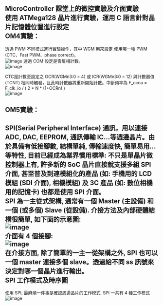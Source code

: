 MicroController
課堂上的微控實驗及介面實驗  
使用 ATMega128 晶片進行實驗，運用 C 語言針對晶片記憶體位置進行設定  
OM4實驗：
------- 
透過 PWM 不同模式進行實驗操作，其中 WGM 用來設定 使用哪一種 PWM (CTC、Fast PWM、phase correct)。  
![image](https://user-images.githubusercontent.com/39979565/229761109-6461e44a-68b3-4b94-a03f-d2998b529466.png)
透過 COM 設定是否反相計數。  
![image](https://user-images.githubusercontent.com/39979565/229770003-02f6185d-a2ca-4fd3-8850-e9aa6b0915d3.png)

CTC是計數至設定之 OCR(WGMn3:0 = 4) 或 ICR(WGMn3:0 = 12) 與計數器值(TCNT) 相同時觸發，且此時計數器將重新開始計數。中斷頻率為 F_ocna = F_clk_io / ( 2 * N * (1+OCRn) )  
![image](https://user-images.githubusercontent.com/39979565/229768548-614d8fd9-243e-472d-97d2-84411d8921ef.png)
  
OM5實驗：
------- 
SPI(Serial Peripheral Interface) 通訊，用以連接 ADC, DAC, EEPROM, 通訊傳輸 IC...等週邊晶片。由於具備有低接腳數, 結構單純, 傳輸速度快, 簡單易用...等特性, 目前已經成為業界慣用標準: 不只是單晶片微控制器上有, 許多新的 SoC 晶片直接就支援多組 SPI 介面, 甚至普及到連模組化的產品 (如: 手機用的 LCD 模組 (SDI 介面), 相機模組) 及 3C 產品 (如: 數位相機用的記憶卡) 也都是使用 SPI 介面。  
SPI 為一主從式架構, 通常有一個 Master (主設備) 和一個 (或多個) Slave (從設備). 介接方法及內部硬體結構很簡單, 如下面的示意圖:  
![image](https://user-images.githubusercontent.com/39979565/235602906-a99668fe-c94f-4cad-86ac-3d9e202261fd.png)  
介面有 4 個接腳:  
![image](https://user-images.githubusercontent.com/39979565/235604320-119baa3c-86ba-4522-95e0-787e6ecffb02.png)  
在介接方面, 除了簡單的一主一從架構之外, SPI 也可以一個 master 連接多個 slave。透過給不同 ss 訊號來決定對哪一個晶片進行輸出。  
SPI 工作模式及時序圖  
-----
使用 SPI, 最麻煩一件事是確認周邊晶片的工作模式. SPI 一共有 4 種工作模式  
![image](https://user-images.githubusercontent.com/39979565/235606499-bf83d1bd-9191-4992-9b2f-2e8fdc08fad4.png)  
